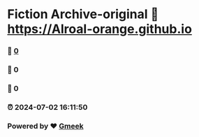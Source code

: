 # Fiction Archive-original :link: https://Alroal-orange.github.io 
### :page_facing_up: [0](https://Alroal-orange.github.io/tag.html) 
### :speech_balloon: 0 
### :hibiscus: 0 
### :alarm_clock: 2024-07-02 16:11:50 
### Powered by :heart: [Gmeek](https://github.com/Meekdai/Gmeek)

